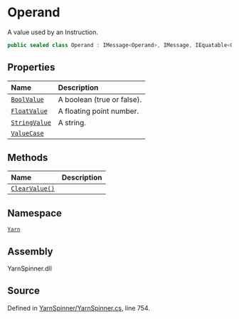 # Operand

A value used by an Instruction.

```csharp
public sealed class Operand : IMessage<Operand>, IMessage, IEquatable<Operand>, IDeepCloneable<Operand>
```

## Properties

| Name | Description |
| :--- | :--- |
| [`BoolValue`](operand.boolvalue.md) | A boolean \(true or false\). |
| [`FloatValue`](operand.floatvalue.md) | A floating point number. |
| [`StringValue`](operand.stringvalue.md) | A string. |
| [`ValueCase`](operand.valuecase.md) |  |

## Methods

| Name | Description |
| :--- | :--- |
| [`ClearValue()`](operand.clearvalue.md) |  |

## Namespace

[`Yarn`](../)

## Assembly

YarnSpinner.dll

## Source

Defined in [YarnSpinner/YarnSpinner.cs](https://github.com/YarnSpinnerTool/YarnSpinner//blob/develop/YarnSpinner/YarnSpinner.cs#L754), line 754.

